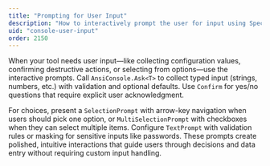 ```yaml
---
title: "Prompting for User Input"
description: "How to interactively prompt the user for input using Spectre.Console"
uid: "console-user-input"
order: 2150
---
```


When your tool needs user input—like collecting configuration values, confirming destructive actions, or selecting from options—use the interactive prompts. Call `AnsiConsole.Ask<T>` to collect typed input (strings, numbers, etc.) with validation and optional defaults. Use `Confirm` for yes/no questions that require explicit user acknowledgment.

For choices, present a `SelectionPrompt` with arrow-key navigation when users should pick one option, or `MultiSelectionPrompt` with checkboxes when they can select multiple items. Configure `TextPrompt` with validation rules or masking for sensitive inputs like passwords. These prompts create polished, intuitive interactions that guide users through decisions and data entry without requiring custom input handling.